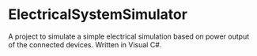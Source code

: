 # ElectricalSystemSimulator
A project to simulate a simple electrical simulation based on power output of the connected devices.
Written in Visual C#.
